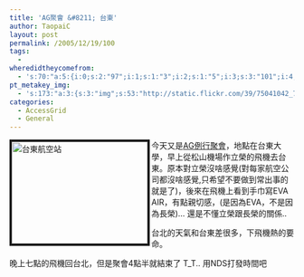 ```yaml
---
title: 'AG聚會 &#8211; 台東'
author: TaopaiC
layout: post
permalink: /2005/12/19/100
tags:
  - 
wheredidtheycomefrom:
  - 's:70:"a:5:{i:0;s:2:"97";i:1;s:1:"3";i:2;s:1:"5";i:3;s:3:"101";i:4;s:2:"98";}";'
pt_metakey_img:
  - 's:173:"a:3:{s:3:"img";s:53:"http://static.flickr.com/39/75041042_7032655276_m.jpg";s:3:"alt";s:15:"台東航空站";s:3:"url";s:45:"http://www.flickr.com/photos/taopaic/75041042";}";'
categories:
  - AccessGrid
  - General
---
```

[<img src="http://static.flickr.com/39/75041042_7032655276_m.jpg" width="240" height="180" alt="台東航空站" border="4" align="left" />][1] 今天又是[AG例行聚會][2]，地點在台東大學，早上從松山機場作立榮的飛機去台東。原本對立榮沒啥感覺(對每家航空公司都沒啥感覺,只希望不要做到常出事的就是了)，後來在飛機上看到手巾寫EVA AIR，有點親切感，(是因為EVA，不是因為長榮)&#8230; 還是不懂立榮跟長榮的關係..<!--more-->

  
台北的天氣和台東差很多，下飛機熱的要命。

晚上七點的飛機回台北，但是聚會4點半就結束了 T_T.. 用NDS打發時間吧

 [1]: http://www.flickr.com/photos/taopaic/75041042
 [2]: http://www.nttu.edu.tw/ag/